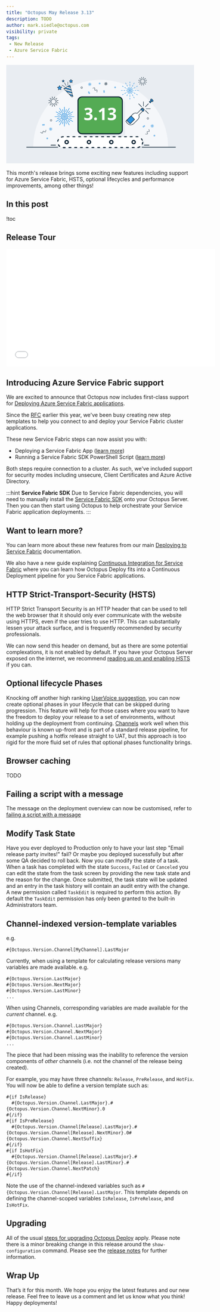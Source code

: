 ```yaml
---
title: "Octopus May Release 3.13"
description: TODO
author: mark.siedle@octopus.com
visibility: private
tags:
 - New Release
 - Azure Service Fabric
---
```


![Octopus 3.13 release announcement](shipping-3-13-blogimage.png)

This month's release brings some exciting new features including support for Azure Service Fabric, HSTS, optional lifecycles and performance improvements, among other things!

## In this post

!toc

## Release Tour

<iframe width="560" height="315" src="shipping-3-13-blogimage.png" frameborder="0" allowfullscreen></iframe>

## Introducing Azure Service Fabric support

We are excited to announce that Octopus now includes first-class support for [Deploying Azure Service Fabric applications](https://octopus.com/docs/deploying-applications/deploying-to-service-fabric).

Since the [RFC](https://octopus.com/blog/rfc-azure-service-fabric) earlier this year, we've been busy creating new step templates to help you connect to and deploy your Service Fabric cluster applications.

These new Service Fabric steps can now assist you with:

- Deploying a Service Fabric App ([learn more](https://octopus.com/docs/deploying-applications/deploying-to-service-fabric/deploying-a-package-to-a-service-fabric-cluster))
- Running a Service Fabric SDK PowerShell Script ([learn more](https://octopus.com/docs/deploying-applications/custom-scripts/service-fabric-powershell-scripts))

Both steps require connection to a cluster. As such, we've included support for security modes including unsecure, Client Certificates and Azure Active Directory.

:::hint
**Service Fabric SDK**
Due to Service Fabric dependencies, you will need to manually install the [Service Fabric SDK](https://g.octopushq.com/ServiceFabricSdkDownload) onto your Octopus Server. Then you can then start using Octopus to help orchestrate your Service Fabric application deployments.
:::

## Want to learn more?

You can learn more about these new features from our main [Deploying to Service Fabric](https://octopus.com/docs/deploying-applications/deploying-to-service-fabric) documentation. 

We also have a new guide explaining [Continuous Integration for Service Fabric](https://octopus.com/docs/guides/service-fabric) where you can learn how Octopus Deploy fits into a Continuous Deployment pipeline for you Service Fabric applications.

## HTTP Strict-Transport-Security (HSTS)

HTTP Strict Transport Security is an HTTP header that can be used to tell the web browser that it should only ever communicate with the website using HTTPS, even if the user tries to use HTTP. This can substantially lessen your attack surface, and is frequently recommended by security professionals. 

We can now send this header on demand, but as there are some potential complexations, it is not enabled by default. If you have your Octopus Server exposed on the internet, we recommend [reading up on and enabling HSTS](https://octopus.com/docs/how-to/expose-the-octopus-web-portal-over-https#HSTS) if you can.

## Optional lifecycle Phases
Knocking off another high ranking [UserVoice suggestion](https://octopusdeploy.uservoice.com/forums/170787-general/suggestions/8475958-lifecycle-optional-phase-or-optional-environment), you can now create optional phases in your lifecycle that can be skipped during progression. This feature will help for those cases where you want to have the freedom to deploy your release to a set of environments, without holding up the deployment from continuing. [Channels](https://octopus.com/docs/patterns/branching) work well when this behaviour is known up-front and is part of a standard release pipeline, for example pushing a hotfix release straight to UAT, but this approach is too rigid for the more fluid set of rules that optional phases functionality brings.

## Browser caching

TODO

## Failing a script with a message

The message on the deployment overview can now be customised, refer to [failing a script with a message](https://octopus.com/docs/deploying-applications/custom-scripts#failing-a-script-with-a-message)

## Modify Task State
Have you ever deployed to Production only to have your last step "Email release party invites!" fail?  Or maybe you deployed sucessfully but after some QA decided to roll back. Now you can modify the state of a task.  When a task has completed with the state `Success`, `Failed` or `Canceled` you can edit the state from the task screen by providing the new task state and the reason for the change.  Once submitted, the task state will be updated and an entry in the task history will contain an audit entry with the change.  A new permission called `TaskEdit` is required to perform this action.  By default the `TaskEdit` permission has only been granted to the built-in Administrators team.

## Channel-indexed version-template variables

e.g.
```
#{Octopus.Version.Channel[MyChannel].LastMajor
```

Currently, when using a template for calculating release versions many variables are made available. e.g. 

```
#{Octopus.Version.LastMajor}
#{Octopus.Version.NextMajor}
#{Octopus.Version.LastMinor}
...
``` 

When using Channels, corresponding variables are made available for the _current_ channel. e.g.

```
#{Octopus.Version.Channel.LastMajor}
#{Octopus.Version.Channel.NextMajor}
#{Octopus.Version.Channel.LastMinor}
...
``` 

The piece that had been missing was the inability to reference the version components of _other_ channels (i.e. not the channel of the release being created).

For example, you may have three channels: `Release`, `PreRelease`, and `HotFix`. You will now be able to define a version template such as:

```
#{if IsRelease}
  #{Octopus.Version.Channel.LastMajor}.#{Octopus.Version.Channel.NextMinor}.0
#{/if}
#{if IsPreRelease}
  #{Octopus.Version.Channel[Release].LastMajor}.#{Octopus.Version.Channel[Release].NextMinor}.0#{Octopus.Version.Channel.NextSuffix}
#{/if}
#{if IsHotFix}
  #{Octopus.Version.Channel[Release].LastMajor}.#{Octopus.Version.Channel[Release].LastMinor}.#{Octopus.Version.Channel.NextPatch}
#{/if}
``` 

Note the use of the channel-indexed variables such as `#{Octopus.Version.Channel[Release].LastMajor`.
This template depends on defining the channel-scoped variables `IsRelease`, `IsPreRelease`, and `IsHotFix`.  

## Upgrading

All of the usual [steps for upgrading Octopus Deploy](https://octopus.com/docs/administration/upgrading) apply. Please note there is a minor breaking change in this release around the `show-configuration` command. Please see the [release notes](https://octopus.com/downloads/compare?to=3.13.0) for further information.

## Wrap Up

That’s it for this month. We hope you enjoy the latest features and our new release. Feel free to leave us a comment and let us know what you think!  Happy deployments!
